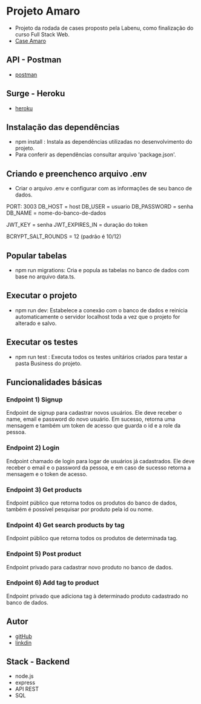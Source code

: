 # Projeto Amaro
- Projeto da rodada de cases proposto pela Labenu, como finalização do curso Full Stack Web.
- [Case Amaro](https://github.com/amaroteam/back-end-challenge)

## API - Postman
- [postman]()

## Surge - Heroku
- [heroku]()

## Instalação das dependências
- npm install : Instala as dependências utilizadas no desenvolvimento do projeto.
- Para conferir as dependências consultar arquivo 'package.json'.

## Criando e preenchenco arquivo .env
- Criar o arquivo .env e configurar com as informações de seu banco de dados.

PORT: 3003
DB_HOST = host
DB_USER = usuario
DB_PASSWORD = senha
DB_NAME = nome-do-banco-de-dados

JWT_KEY = senha
JWT_EXPIRES_IN = duração do token

BCRYPT_SALT_ROUNDS = 12 (padrão é 10/12)

## Popular tabelas
- npm run migrations: Cria e popula as tabelas no banco de dados com base no arquivo data.ts.

## Executar o projeto
- npm run dev: Estabelece a conexão com o banco de dados e reinicia automaticamente o servidor localhost toda a vez que o projeto for alterado e salvo.

## Executar os testes
-  npm run test : Executa todos os testes unitários criados para testar a pasta Business do projeto.

## Funcionalidades básicas

### Endpoint 1) Signup
Endpoint de signup para cadastrar novos usuários. Ele deve receber o name, email e password do novo usuário. Em sucesso, retorna uma mensagem e também um token de acesso que guarda o id e a role da pessoa.

### Endpoint 2) Login
Endpoint chamado de login para logar de usuários já cadastrados. Ele deve receber o email e o password da pessoa, e em caso de sucesso retorna a mensagem e o token de acesso.

### Endpoint 3) Get products
Endpoint público que retorna todos os produtos do banco de dados, também é possível pesquisar por produto pela id ou nome.

### Endpoint 4) Get search products by tag
Endpoint público que retorna todos os produtos de determinada tag.

### Endpoint 5) Post product
Endpoint privado para cadastrar novo produto no banco de dados. 

### Endpoint 6) Add tag to product
Endpoint privado que adiciona tag à determinado produto cadastrado no banco de dados.

## Autor
- [gitHub](https://github.com/NicolyBarros)
- [linkdin](https://www.linkedin.com/in/nicoly-barros-henrique-vitorio/)

## Stack - Backend
 - node.js
 - express
 - API REST
 - SQL
